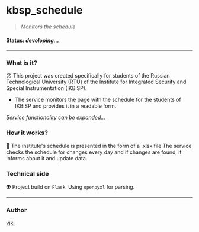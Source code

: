 # kbsp_schedule
> *Monitors the schedule*
#### __Status: *devoloping...*__
____
### What is it? 
:hushed:
This project was created specifically for students of the Russian 
Technological University (RTU) of the Institute for Integrated Security 
and Special Instrumentation (IKBiSP).

- The service monitors the page with the schedule for the students of IKBiSP 
and provides it in a readable form.

*Service functionality can be expanded...*

### How it works?
:construction_worker:
The institute's schedule is presented in the form of a .xlsx file The service
 checks the schedule for changes every day 
and if changes are found, it informs about it and update data.

### Technical side 
:alien:
Project build on `Flask`. Using `openpyxl` for parsing.
___
### Author 
[vjki](https://github.com/vjki)
